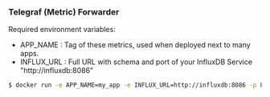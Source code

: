 ### Telegraf (Metric) Forwarder

Required environment variables:
  - APP_NAME : Tag of these metrics, used when deployed next to many apps.
  - INFLUX_URL : Full URL with schema and port of your InfluxDB Service "http://influxdb:8086"

```bash
$ docker run -e APP_NAME=my_app -e INFLUX_URL=http://influxdb:8086 -p 8086:8086 telegraf-forwarder:1.0.2
```